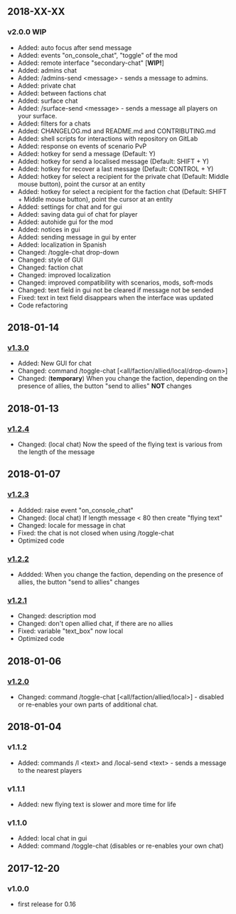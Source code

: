 ## 2018-XX-XX

### v2.0.0 WIP

- Added: auto focus after send message
- Added: events "on_console_chat", "toggle" of the mod
- Added: remote interface "secondary-chat" [**WIP!**]
- Added: admins chat
- Added: /admins-send \<message\> - sends a message to admins.
- Added: private chat
- Added: between factions chat
- Added: surface chat
- Added: /surface-send \<message\> - sends a message all players on your surface.
- Added: filters for a chats
- Added: CHANGELOG.md and README.md and CONTRIBUTING.md
- Added: shell scripts for interactions with repository on GitLab
- Added: response on events of scenario PvP
- Added: hotkey for send a message (Default: Y)
- Added: hotkey for send a localised message (Default: SHIFT + Y)
- Added: hotkey for recover a last message (Default: CONTROL + Y)
- Added: hotkey for select a recipient for the private chat (Default: Middle mouse button), point the cursor at an entity
- Added: hotkey for select a recipient for the faction chat (Default: SHIFT + Middle mouse button), point the cursor at an entity
- Added: settings for chat and for gui
- Added: saving data gui of chat for player
- Added: autohide gui for the mod
- Added: notices in gui
- Added: sending message in gui by enter
- Added: localization in Spanish
- Changed: /toggle-chat drop-down
- Changed: style of GUI
- Changed: faction chat
- Changed: improved localization
- Changed: improved compatibility with scenarios, mods, soft-mods
- Changed: text field in gui not be cleared if message not be sended
- Fixed: text in text field disappears when the interface was updated
- Code refactoring

## 2018-01-14

### [v1.3.0][v1.3.0]

- Added: New GUI for chat
- Changed: command /toggle-chat [\<all/faction/allied/local/drop-down\>]
- Changed: (**temporary**) When you change the faction, depending on the presence of allies, the button "send to allies" **NOT** changes

## 2018-01-13

### [v1.2.4][v1.2.4]

- Changed: (local chat) Now the speed of the flying text is various from the length of the message

## 2018-01-07

### [v1.2.3][v1.2.3]

- Addded: raise event "on_console_chat"
- Changed: (local chat) If length message < 80 then create "flying text"
- Changed: locale for message in chat
- Fixed: the chat is not closed when using /toggle-chat
- Optimized code

### [v1.2.2][v1.2.2]

- Addded: When you change the faction, depending on the presence of allies, the button "send to allies" changes

### [v1.2.1][v1.2.1]

- Changed: description mod
- Changed: don't open allied chat, if there are no allies
- Fixed: variable "text_box" now local
- Optimized code

## 2018-01-06

### [v1.2.0][v1.2.0]

- Changed: command /toggle-chat [\<all/faction/allied/local\>] - disabled or re-enables your own parts of additional chat.

## 2018-01-04

### v1.1.2

- Added: commands /l \<text\> and /local-send \<text\> - sends a message to the nearest players

### v1.1.1

- Added: new flying text is slower and more time for life

### v1.1.0

- Added: local chat in gui
- Added: command /toggle-chat (disables or re-enables your own chat)

## 2017-12-20

### v1.0.0

- first release for 0.16

[v2.0.0]: https://mods.factorio.com/api/downloads/data/mods/2332/secondary-chat_2.0.0.zip
[v1.3.0]: https://mods.factorio.com/api/downloads/data/mods/2332/secondary-chat_1.3.0.zip
[v1.2.4]: https://mods.factorio.com/api/downloads/data/mods/2332/secondary-chat_1.2.4.zip
[v1.2.3]: https://mods.factorio.com/api/downloads/data/mods/2332/secondary-chat_1.2.3.zip
[v1.2.2]: https://mods.factorio.com/api/downloads/data/mods/2332/secondary-chat_1.2.2.zip
[v1.2.1]: https://mods.factorio.com/api/downloads/data/mods/2332/secondary-chat_1.2.1.zip
[v1.2.0]: https://mods.factorio.com/api/downloads/data/mods/2332/secondary-chat_1.2.0.zip
